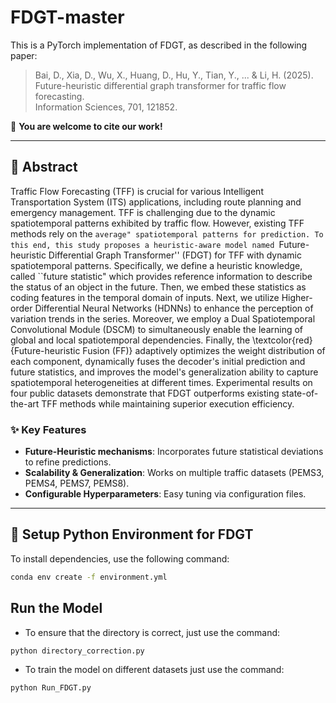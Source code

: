 # FDGT-master

This is a PyTorch implementation of FDGT, as described in the following paper:  

> Bai, D., Xia, D., Wu, X., Huang, D., Hu, Y., Tian, Y., ... & Li, H. (2025).  
> Future-heuristic differential graph transformer for traffic flow forecasting.  
> Information Sciences, 701, 121852.  

🚀 **You are welcome to cite our work!**

---

## **📝 Abstract**
Traffic Flow Forecasting (TFF) is crucial for various Intelligent Transportation System (ITS) applications, including route planning and emergency management. TFF is challenging due to the dynamic spatiotemporal patterns exhibited  by traffic flow. However, existing TFF methods rely on the ``average" spatiotemporal patterns for prediction. To this end, this study proposes a heuristic-aware model named ``Future-heuristic Differential Graph Transformer'' (FDGT) for TFF with dynamic spatiotemporal patterns. Specifically, we define a heuristic knowledge, called ``future statistic" which provides reference information to describe the status of an object in the future. Then, we embed these statistics as coding features in the temporal domain of inputs. Next, we utilize Higher-order Differential Neural Networks (HDNNs) to enhance the perception of variation trends in the series. Moreover, we employ a Dual Spatiotemporal Convolutional Module (DSCM) to simultaneously enable the learning of global and local spatiotemporal dependencies. Finally, the \textcolor{red}{Future-heuristic Fusion (FF)} adaptively optimizes the weight distribution of each component, dynamically fuses the decoder's initial prediction and future statistics, and improves the model's generalization ability to capture spatiotemporal heterogeneities at different times. Experimental results on four public datasets demonstrate that FDGT outperforms existing state-of-the-art TFF methods while maintaining superior execution efficiency.  

### **✨ Key Features**
- **Future-Heuristic mechanisms**: Incorporates future statistical deviations to refine predictions.  
- **Scalability & Generalization**: Works on multiple traffic datasets (PEMS3, PEMS4, PEMS7, PEMS8).  
- **Configurable Hyperparameters**: Easy tuning via configuration files.

---

## **🔧 Setup Python Environment for FDGT**
To install dependencies, use the following command:
```bash
conda env create -f environment.yml 
```

## **Run the Model**

- To ensure that the directory is correct, just use the command:
```bash
python directory_correction.py
```

- To train the model on different datasets just use the command:
```bash
python Run_FDGT.py
```
